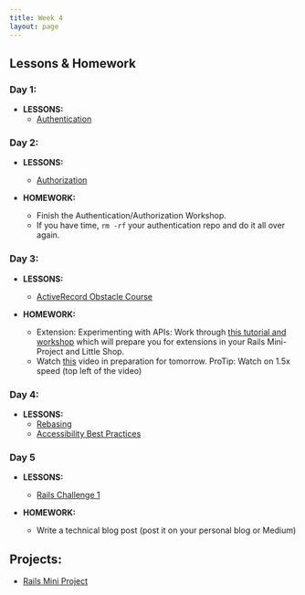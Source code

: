 ```yaml
---
title: Week 4
layout: page
---
```


## Lessons & Homework

### Day 1:

* **LESSONS:**
  - [Authentication](../lessons/authentication)

### Day 2:

* **LESSONS:**
  - [Authorization](../lessons/authorization)

* **HOMEWORK:**
  - Finish the Authentication/Authorization Workshop.
  - If you have time, `rm -rf` your authentication repo and do it all over again.

### Day 3:

* **LESSONS:**
  - [ActiveRecord Obstacle Course](../misc/active_record_obstacle_course)

* **HOMEWORK:**
  - Extension: Experimenting with APIs: Work through [this tutorial and workshop](../misc/exploring_apis_workshop) which will prepare you for extensions in your Rails Mini-Project and Little Shop.
  - Watch [this](https://vimeo.com/135210007) video in preparation for tomorrow. ProTip: Watch on 1.5x speed (top left of the video)

### Day 4:

* **LESSONS:**
  - [Rebasing](../lessons/intro_to_rebasing)
  - [Accessibility Best Practices](../lessons/accessibility_best_practices)


### Day 5

* **LESSONS:**
  - [Rails Challenge 1](../challenges/rails_challenge_1)

* **HOMEWORK:**
  - Write a technical blog post (post it on your personal blog or Medium)

## Projects:

* [Rails Mini Project](../projects/mini-project)
